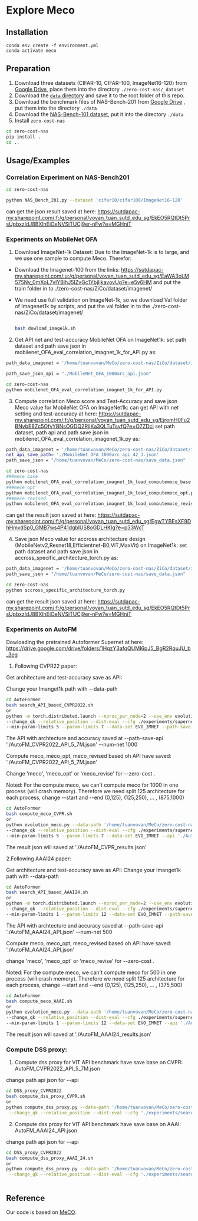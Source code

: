 # Explore Meco

## Installation

```
conda env create -f environment.yml
conda activate meco
```

## Preparation

1. Download three datasets (CIFAR-10, CIFAR-100, ImageNet16-120) from [Google Drive](https://drive.google.com/drive/folders/1T3UIyZXUhMmIuJLOBMIYKAsJknAtrrO4),  place them into the directory `./zero-cost-nas/_dataset`
2. Download the [`data` directory](https://drive.google.com/drive/folders/18Eia6YuTE5tn5Lis_43h30HYpnF9Ynqf?usp=sharing) and save it to the root folder of this repo. 
3. Download the benchmark files of NAS-Bench-201 from [Google Drive](https://drive.google.com/file/d/1SKW0Cu0u8-gb18zDpaAGi0f74UdXeGKs/view) , put them into the directory `./data`
4. Download the [NAS-Bench-101 dataset](https://storage.googleapis.com/nasbench/nasbench_only108.tfrecord), put it into the directory `./data`
5. Install `zero-cost-nas`
 ```bash
 cd zero-cost-nas
 pip install .
 cd ..
 ```

## Usage/Examples

### Correlation Experiment on NAS-Bench201

```bash
cd zero-cost-nas

python NAS_Bench_201.py --dataset 'cifar10/cifar100/ImageNet16-120'
```
can get the json result saved at here: https://sutdapac-my.sharepoint.com/:f:/g/personal/vovan_tuan_sutd_edu_sg/EkEO5RQtDt5PrsUpbxzldJ8BXlhEiOeNVSiTUCj9er-nFw?e=MGHniT


### Experiments on MobileNet OFA

1. Download ImageNet-1k Dataset:
Due to the ImageNet-1k is to large, and we use one sample to compute Meco. Therefor:
+ Download the Imagenet-100 from the links:
https://sutdapac-my.sharepoint.com/:u:/g/personal/vovan_tuan_sutd_edu_sg/EaWA3oLM575Nv_0mXoL7vlYBlhJ5IZvGc1YbjIjkavovUg?e=e5v6HM
and put the train folder in to ./zero-cost-nas/ZiCo/dataset/imagenet/

+ We need use full validation on ImageNet-1k, so we download Val folder of Imagenet1k by scripts, and put the val folder in to the ./zero-cost-nas/ZiCo/dataset/imagenet/
  ```bash

  bash dowload_image1k.sh
  ```
2. Get API net and test-accuracy MobileNet OFA on ImageNet1k:
set path dataset and path save json in mobilenet_OFA_eval_correlation_imagnet_1k_for_API.py as:
```bash
path_data_imagenet = '/home/tuanvovan/MeCo/zero-cost-nas/ZiCo/dataset/imagenet'

path_save_json_api = "./MobileNet_OFA_1000arc_api.json"
````
```bash
cd zero-cost-nas
python mobilenet_OFA_eval_correlation_imagnet_1k_for_API.py
```


3. Compute correlation Meco score and Test-Accuracy and save json Meco value for MobileNet OFA on ImageNet1k:
can get API with net setting and test-accuracy at here: https://sutdapac-my.sharepoint.com/:f:/g/personal/vovan_tuan_sutd_edu_sg/EjromH0Fu2BNvbE8Zc5OfvYBNsOGDQ2RjIKa3QLTuTsyfQ?e=O7ZDci
set path dataset, path api and path save json in mobilenet_OFA_eval_correlation_imagenet_1k.py as:
```bash
path_data_imagenet = '/home/tuanvovan/MeCo/zero-cost-nas/ZiCo/dataset/imagenet'
net_api_save_path= './MobileNet_OFA_1000arc_api_42_3.json'
path_save_json = "/home/tuanvovan/MeCo/zero-cost-nas/save_data.json"
````

```bash
cd zero-cost-nas
###mece base
python mobilenet_OFA_eval_correlation_imagnet_1k_load_computemoce_base.py
###mece opt
python mobilenet_OFA_eval_correlation_imagnet_1k_load_computemoce_opt.py
###mece revised
python mobilenet_OFA_eval_correlation_imagnet_1k_load_computemoce_revised.py
```
can get the result json saved at here: https://sutdapac-my.sharepoint.com/:f:/g/personal/vovan_tuan_sutd_edu_sg/EgwTYBEsXF9DhHmvdSp0_GMB7ws4P41dgblUS8oGDLHKIg?e=p33WcT

4. Save json Meco value for accross architecture design (MobileNetv2,Resnet18,Efficientnet-B0,ViT,MaxVit) on ImageNet1k:
set path dataset and path save json in accross_specific_architecture_torch.py as:
```bash
path_data_imagenet = '/home/tuanvovan/MeCo/zero-cost-nas/ZiCo/dataset/imagenet'
path_save_json = "/home/tuanvovan/MeCo/zero-cost-nas/save_data.json"
````
```bash
cd zero-cost-nas
python accross_specific_architecture_torch.py
```
can get the result json saved at here: https://sutdapac-my.sharepoint.com/:f:/g/personal/vovan_tuan_sutd_edu_sg/EkEO5RQtDt5PrsUpbxzldJ8BXlhEiOeNVSiTUCj9er-nFw?e=MGHniT
### Experiments on AutoFM

Dowloading the pretrained Autoformer Supernet at here: https://drive.google.com/drive/folders/1HqzY3afqQUMI6pJ5_BgR2RquJU_b_3eg

1. Following CVPR22 paper:

Get architecture and test-accuracy save as API:

Change your Imanget1k path with --data-path 
```bash
cd AutoFormer
bash search_API_based_CVPR2022.sh
or 
python -m torch.distributed.launch --nproc_per_node=2 --use_env evolution.py --data-path '/home/tuanvovan/MeCo/zero-cost-nas/ZiCo/dataset/imagenet' --gp \
--change_qk --relative_position --dist-eval --cfg ./experiments/supernet/supernet-T.yaml --resume ./supernet-tiny.pth \
--min-param-limits 5 --param-limits 7 --data-set EVO_IMNET --path-save-api './AutoFM_CVPR2022_API_5_7M.json' --num-net 1000
```
The API with archtecture and accuracy saved at --path-save-api './AutoFM_CVPR2022_API_5_7M.json' --num-net 1000

Compute meco, meco_opt, meco_revised based oh API have saved: './AutoFM_CVPR2022_API_5_7M.json'

Change 'meco', 'meco_opt' or 'meco_revise' for --zero-cost .

Noted: For the compute meco, we can't compute meco for 1000 in one process (will crash memory). Therefore we need split 125 architecture for each process, change --start and --end (0,125), (125,250), ... , (875,1000)
```bash
cd AutoFormer
bash compute_meco_CVPR.sh
or 
python evolution_meco.py --data-path '/home/tuanvovan/MeCo/zero-cost-nas/ZiCo/dataset/imagenet' --gp \
--change_qk --relative_position --dist-eval --cfg ./experiments/supernet/supernet-T.yaml --resume /home/tuanvovan/MeCo/Meco_explore/Cream/AutoFormer/supernet-tiny.pth \
--min-param-limits 5 --param-limits 7 --data-set EVO_IMNET --api './AutoFM_CVPR2022_API_5_7M.json' --zero-cost 'meco' --start 0 --end 125 --save-json './AutoFM_CVPR_results.json'
```

The result json will saved at './AutoFM_CVPR_results.json'

2.Following AAAI24 paper:

Get architecture and test-accuracy save as API:
Change your Imanget1k path with --data-path 
```bash
cd AutoFormer
bash search_API_based_AAAI24.sh
or 
python -m torch.distributed.launch --nproc_per_node=2 --use_env evolution.py --data-path '/home/tuanvovan/MeCo/zero-cost-nas/ZiCo/dataset/imagenet' --gp \
--change_qk --relative_position --dist-eval --cfg ./experiments/supernet/supernet-AAAI.yaml --resume ./supernet-tiny.pth \
--min-param-limits 1 --param-limits 12 --data-set EVO_IMNET --path-save-api './AutoFM_AAAI24_API.json' --num-net 500
```
The API with archtecture and accuracy saved at --path-save-api './AutoFM_AAAI24_API.json' --num-net 500

Compute meco, meco_opt, meco_revised based oh API have saved: './AutoFM_AAAI24_API.json'

change 'meco', 'meco_opt' or 'meco_revise' for --zero-cost . 

Noted: For the compute meco, we can't compute meco for 500 in one process (will crash memory). Therefore we need split 125 architecture for each process, change --start and --end (0,125), (125,250), ... , (375,500)
```bash
cd AutoFormer
bash compute_meco_AAAI.sh
or 
python evolution_meco.py --data-path '/home/tuanvovan/MeCo/zero-cost-nas/ZiCo/dataset/imagenet' --gp \
--change_qk --relative_position --dist-eval --cfg ./experiments/supernet/supernet-AAAI.yaml --resume ./supernet-tiny.pth \
--min-param-limits 1 --param-limits 12 --data-set EVO_IMNET --api './AutoFM_AAAI24_API.json' --zero-cost 'meco' --start 0 --end 125 --save-json './AutoFM_AAAI24_results.json'
```
The result json will saved at './AutoFM_AAAI24_results.json'

### Compute DSS proxy:
1. Compute dss proxy for VIT API benchmark have save base on CVPR: 
AutoFM_CVPR2022_API_5_7M.json

change path api json for --api
```bash
cd DSS_proxy_CVPR2022
bash compute_dss_proxy_CVPR.sh
or 
python compute_dss_proxy.py --data-path '/home/tuanvovan/MeCo/zero-cost-nas/ZiCo/dataset/imagenet' --gp \
 --change_qk --relative_position --dist-eval --cfg './experiments/search_space/space-T.yaml' --output_dir './OUTPUT/search' --api path_to_CVPR_api --save-result-json './json_dss_proxy_CVPR.json'
```

2. Compute dss proxy for VIT API benchmark have save base on AAAI: 
AutoFM_AAAI24_API.json

change path api json for --api
```bash
cd DSS_proxy_CVPR2022
bash compute_dss_proxy_AAAI_24.sh
or 
python compute_dss_proxy.py --data-path '/home/tuanvovan/MeCo/zero-cost-nas/ZiCo/dataset/imagenet' --gp \
 --change_qk --relative_position --dist-eval --cfg './experiments/search_space/space-T.yaml' --output_dir './OUTPUT/search' --api path_to_AAAI24_api --save-result-json './json_dss_proxy_AAAI24.json'



```


## Reference

Our code is based on [MeCO](https://github.com/HamsterMimi/MeCo).
